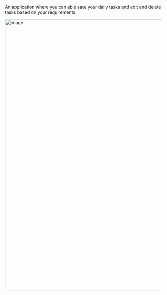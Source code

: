 An application where you can able save your daily tasks and edit and delete tasks based on your requirements.


<img width="1892" height="872" alt="image" src="https://github.com/user-attachments/assets/119b23e5-d123-4646-b9ae-2741071ce3d1" />
